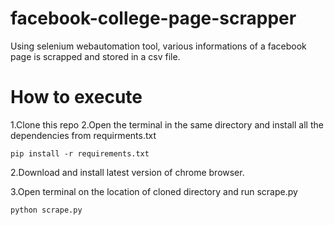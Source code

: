# facebook-college-page-scrapper
Using selenium webautomation tool, various informations of a facebook page is scrapped and stored in a csv file.

# How to execute

1.Clone this repo 
2.Open the terminal in the same directory and install all the dependencies from requirments.txt
    
    pip install -r requirements.txt
    
2.Download and install latest version of chrome browser.

3.Open terminal on the location of cloned directory and run scrape.py

    python scrape.py
